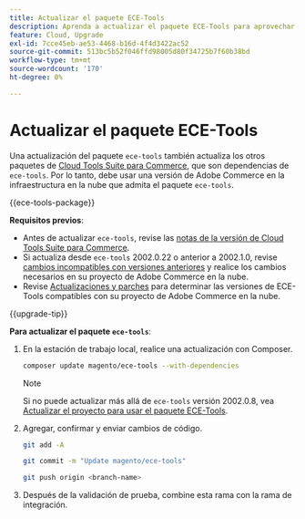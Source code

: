 ```yaml
---
title: Actualizar el paquete ECE-Tools
description: Aprenda a actualizar el paquete ECE-Tools para aprovechar las últimas correcciones y funciones aplicadas a Adobe Commerce en la infraestructura en la nube.
feature: Cloud, Upgrade
exl-id: 7cce45eb-ae53-4468-b16d-4f4d3422ac52
source-git-commit: 513bc5b52f046ffd98005d80f34725b7f60b38bd
workflow-type: tm+mt
source-wordcount: '170'
ht-degree: 0%

---
```


# Actualizar el paquete ECE-Tools

Una actualización del paquete `ece-tools` también actualiza los otros paquetes de [Cloud Tools Suite para Commerce](../release-notes/cloud-tools-suite.md), que son dependencias de `ece-tools`. Por lo tanto, debe usar una versión de Adobe Commerce en la infraestructura en la nube que admita el paquete `ece-tools`.

{{ece-tools-package}}

**Requisitos previos**:

- Antes de actualizar `ece-tools`, revise las [notas de la versión de Cloud Tools Suite para Commerce](../release-notes/cloud-tools-suite.md).
- Si actualiza desde `ece-tools` 2002.0.22 o anterior a 2002.1.0, revise [cambios incompatibles con versiones anteriores](../release-notes/backward-incompatible-changes.md) y realice los cambios necesarios en su proyecto de Adobe Commerce en la nube.
- Revise [Actualizaciones y parches](../development/commerce-version.md#upgrade-from-older-versions) para determinar las versiones de ECE-Tools compatibles con su proyecto de Adobe Commerce en la nube.

{{upgrade-tip}}

**Para actualizar el paquete `ece-tools`**:

1. En la estación de trabajo local, realice una actualización con Composer.

   ```bash
   composer update magento/ece-tools --with-dependencies
   ```

   >[!NOTE]
   >
   >Si no puede actualizar más allá de `ece-tools` versión 2002.0.8, vea [Actualizar el proyecto para usar el paquete ECE-Tools](install-package.md).

1. Agregar, confirmar y enviar cambios de código.

   ```bash
   git add -A
   ```

   ```bash
   git commit -m "Update magento/ece-tools"
   ```

   ```bash
   git push origin <branch-name>
   ```

1. Después de la validación de prueba, combine esta rama con la rama de integración.
